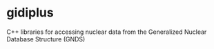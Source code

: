 # gidiplus
C++ libraries for accessing nuclear data from the Generalized Nuclear Database Structure (GNDS)

